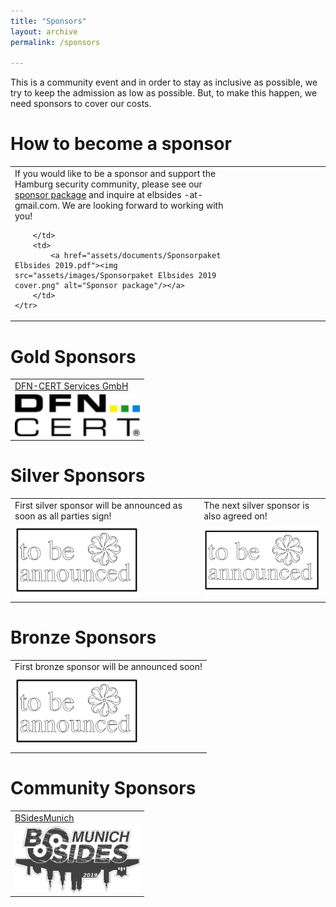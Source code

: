 ```yaml
---
title: "Sponsors"
layout: archive
permalink: /sponsors

---
```


This is a community event and in order to stay as inclusive as
possible, we try to keep the admission as low as possible. But, to
make this happen, we need sponsors to cover our costs.

# How to become a sponsor #

<table>
	<col width="70%">
	<col width="30%">
	<tr>
		<td>
		If you would like to be a sponsor and support the Hamburg security community, please see our <a href="assets/documents/Sponsorpaket Elbsides 2019.pdf">sponsor package</a> and inquire at elbsides -at- gmail.com. We are looking forward to working with you!
		
		</td>
		<td>
			<a href="assets/documents/Sponsorpaket Elbsides 2019.pdf"><img src="assets/images/Sponsorpaket Elbsides 2019 cover.png" alt="Sponsor package"/></a>
		</td>
	</tr>
</table>

# Gold Sponsors #

<table>
	<tr>
		<td>
			<a href="(https://www.dfn-cert.de/">DFN-CERT Services GmbH</a>
		</td>
	</tr>
	<tr>
		<td>
			<img src="assets/images/dfn-cert.gif" alt="DFN-CERT Services GmbH" width="200px" />
		</td>
	</tr>
</table>

# Silver Sponsors #

<table>
	<tr>
		<td>
			First silver sponsor will be announced as soon as all
	parties sign!
		</td>
		<td>
			The next silver sponsor is also agreed on!
		</td>
	</tr>
	<tr>
		<td>
			<img src="assets/images/TBA sponsor.png" alt="Sponsor to be announced" width="200px" />
		</td>
		<td>
			<img src="assets/images/TBA sponsor.png" alt="Sponsor to be announced" width="200px" />
		</td>
	</tr>
</table>

# Bronze Sponsors #

<table>
	<tr>
		<td>
						First bronze sponsor will be announced soon!
		</td>
	</tr>
	<tr>
		<td>
			<img src="assets/images/TBA sponsor.png" alt="Sponsor to be announced" width="200px" />
		</td>
	</tr>
</table>

# Community Sponsors #

<table>
	<tr>
		<td>
			<a href="http://bsidesmunich.org">BSidesMunich</a>
		</td>
	</tr>
	<tr>
		<td>
			<img src="assets/images/bsidesmunich_logo_website_banner_2019-slider-bg.png" alt="BSides Munich" width="200px" />
		</td>
	</tr>
</table>

